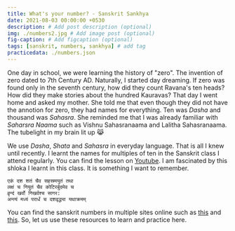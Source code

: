 ```yaml
---
title: What's your number? - Sanskrit Sankhya
date: 2021-08-03 00:00:00 +0530
description: # Add post description (optional)
img: ./numbers2.jpg # Add image post (optional)
fig-caption: # Add figcaption (optional)
tags: [sanskrit, numbers, sankhya] # add tag
practicedata: ./numbers.json
---
```


One day in school, we were learning the history of "zero". The invention of zero dated to 7th Century AD. Naturally, I started day dreaming. If zero was found only in the seventh century, how did they count Ravana's ten heads? How did they make stories about the hundred Kauravas? That day I went home and asked my mother. She told me that even though they did not have the annotion for zero, they had names for everything. Ten was _Dasha_ and thousand was _Sahasra_. She reminded me that I was already familiar with _Saharsra Naama_ such as Vishnu Sahasranaama and Lalitha Sahasranaama.  The tubelight in my brain lit up :joy_cat:

We use _Dasha_, _Shata_ and _Sahasra_ in everyday language. That is all I knew until recently. I learnt the names for multiples of ten in the Sanskrit class I attend regularly. You can find the lesson on [Youtube](https://youtu.be/2UxsbgATfIk). I am fascinated by this shloka I learnt in this class. It is something I want to remember.

```
एकं दश शतं चैव सहस्रमयुतं तथा
लक्षं च नियुतं चैव कोटिरर्बुदमेव च​
व्रृन्दं खर्वो निखर्वश्च सागर​:
अन्त्यं मध्यं परार्धं च दशवृद्ध्या यथाक्रमम्
```
You can find the sanskrit numbers in multiple sites online such as [this](https://youtu.be/2UxsbgATfIk?t=257) and [this](http://www.sushmajee.com/reldictionary/dictionary/page-N/numbers.htm). So, let us use these resources to learn and practice here. 